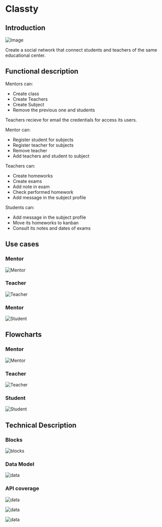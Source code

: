 # Classty
## Introduction

![Image](./giphy.gif)


Create a social network that connect students and teachers of the same educational center.

## Functional description

Mentors can:

- Create class
- Create Teachers
- Create Subject
- Remove the previous one and students

Teachers recieve for email the credentials for access its users.

Mentor can:

- Register student for subjects
- Register teacher for subjects
- Remove teacher
- Add teachers and student to subject

Teachers can:

- Create homeworks
- Create exams
- Add note in exam
- Check performed homework 
- Add message in the subject profile

Students can:
- Add message in the subject profile
- Move its homeworks to kanban
- Consult its notes and dates of exams

## Use cases
### Mentor
![Mentor](mentor-case.png)

### Teacher
![Teacher](teacher-user.png)

### Mentor
![Student](student-use.png)

## Flowcharts
### Mentor
![Mentor](mentor.png)
### Teacher
![Teacher](teacher.png)
### Student
![Student](student.png)

## Technical Description

### Blocks
![blocks](blocks.png)

### Data Model
![data](schema.png)

### API coverage
![data](test-1.png)

![data](test2.png)

![data](test3.png)
## 
## 